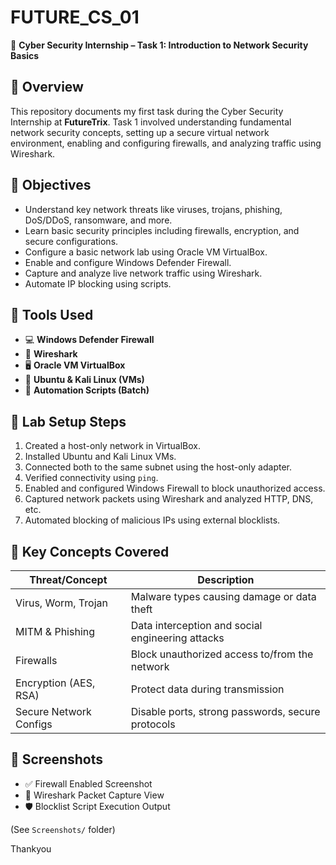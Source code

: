 # FUTURE_CS_01

🚀 **Cyber Security Internship – Task 1: Introduction to Network Security Basics**

## 📄 Overview

This repository documents my first task during the Cyber Security Internship at **FutureTrix**. Task 1 involved understanding fundamental network security concepts, setting up a secure virtual network environment, enabling and configuring firewalls, and analyzing traffic using Wireshark.


## 🎯 Objectives

- Understand key network threats like viruses, trojans, phishing, DoS/DDoS, ransomware, and more.
- Learn basic security principles including firewalls, encryption, and secure configurations.
- Configure a basic network lab using Oracle VM VirtualBox.
- Enable and configure Windows Defender Firewall.
- Capture and analyze live network traffic using Wireshark.
- Automate IP blocking using scripts.


## 🧰 Tools Used

- 💻 **Windows Defender Firewall**
- 📡 **Wireshark**
- 🖥️ **Oracle VM VirtualBox**
- 🐧 **Ubuntu & Kali Linux (VMs)**
- 📜 **Automation Scripts (Batch)**


## 🧪 Lab Setup Steps

1. Created a host-only network in VirtualBox.
2. Installed Ubuntu and Kali Linux VMs.
3. Connected both to the same subnet using the host-only adapter.
4. Verified connectivity using `ping`.
5. Enabled and configured Windows Firewall to block unauthorized access.
6. Captured network packets using Wireshark and analyzed HTTP, DNS, etc.
7. Automated blocking of malicious IPs using external blocklists.


## 🧠 Key Concepts Covered

| Threat/Concept           | Description                                               |
|--------------------------|-----------------------------------------------------------|
| Virus, Worm, Trojan      | Malware types causing damage or data theft               |
| MITM & Phishing          | Data interception and social engineering attacks         |
| Firewalls                | Block unauthorized access to/from the network            |
| Encryption (AES, RSA)    | Protect data during transmission                         |
| Secure Network Configs   | Disable ports, strong passwords, secure protocols        |


## 📸 Screenshots

- ✅ Firewall Enabled Screenshot
- 📶 Wireshark Packet Capture View
- 🛡️ Blocklist Script Execution Output

(See `Screenshots/` folder)

Thankyou
